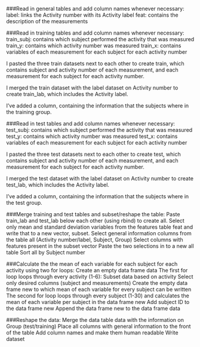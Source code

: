 ###Read in general tables and add column names whenever necessary:
label: links the Activity number with its Activity label
feat: contains the description of the measurements


###Read in training tables and add column names whenever necessary:
train_subj: contains which subject performed the activity that was measured
train_y: contains which activity number was measured
train_x: contains variables of each measurement for each subject for each activity number

I pasted the three train datasets next to each other to create train, which contains subject and activity number of each measurement, and each measurement for each subject for each activity number.

I merged the train dataset with the label dataset on Activity number to create train_lab, which includes the Activity label.

I’ve added a column, containing the information that the subjects where in the training group.


###Read in test tables and add column names whenever necessary:
test_subj: contains which subject performed the activity that was measured
test_y: contains which activity number was measured
test_x: contains variables of each measurement for each subject for each activity number

I pasted the three test datasets next to each other to create test, which contains subject and activity number of each measurement, and each measurement for each subject for each activity number.

I merged the test dataset with the label dataset on Activity number to create test_lab, which includes the Activity label.

I’ve added a column, containing the information that the subjects where in the test group.


###Merge training and test tables and subset/reshape the table:
Paste train_lab and test_lab below each other (using rbind) to create all.
Select only mean and standard deviation variables from the features table feat and write that to a new vector, subset.
Select general information columns from the table all (Activity number/label, Subject, Group)
Select columns with features present in the subset vector
Paste the two selections in to a new all table
Sort all by Subject number


###Calculate the the mean of each variable for each subject for each activity using two for loops:
Create an empty data frame data
The first for loop loops through every activity (1-6):
Subset data based on activity
Select only desired columns (subject and measurements)
Create the empty data frame new to which mean of each variable for every subject can be written
The second for loop loops through every subject (1-30) and calculates the mean of each variable per subject in the data frame new
Add subject ID to the data frame new
Append the data frame new to the data frame data

###Reshape the data:
Merge the data table data with the information on Group (test/training)
Place all columns with general information to the front of the table
Add column names and make them human readable
Write dataset





